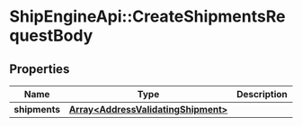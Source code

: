 # ShipEngineApi::CreateShipmentsRequestBody

## Properties
Name | Type | Description | Notes
------------ | ------------- | ------------- | -------------
**shipments** | [**Array&lt;AddressValidatingShipment&gt;**](AddressValidatingShipment.md) |  | [optional] 


